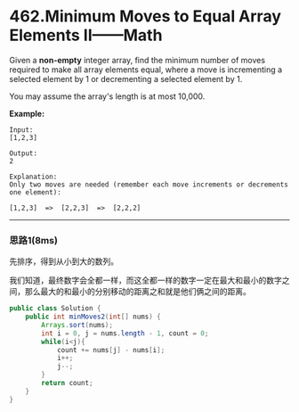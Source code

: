 # 462.Minimum Moves to Equal Array Elements II——Math

Given a **non-empty** integer array, find the minimum number of moves required to make all array elements equal, where a move is incrementing a selected element by 1 or decrementing a selected element by 1.

You may assume the array's length is at most 10,000.

**Example:**

```
Input:
[1,2,3]

Output:
2

Explanation:
Only two moves are needed (remember each move increments or decrements one element):

[1,2,3]  =>  [2,2,3]  =>  [2,2,2]
```

---

### 思路1(8ms)

先排序，得到从小到大的数列。

我们知道，最终数字会全都一样，而这全都一样的数字一定在最大和最小的数字之间，那么最大的和最小的分别移动的距离之和就是他们俩之间的距离。

```java
public class Solution {
    public int minMoves2(int[] nums) {
        Arrays.sort(nums);
        int i = 0, j = nums.length - 1, count = 0;
        while(i<j){
            count += nums[j] - nums[i];
            i++;
            j--;
        }
        return count;
    }
}
```

